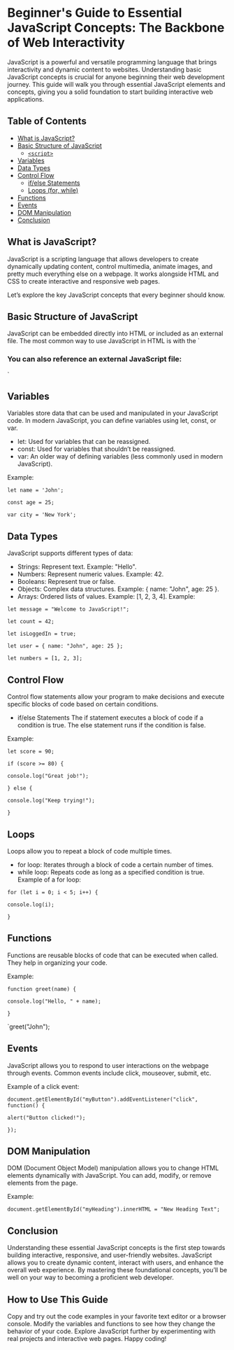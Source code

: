 # Beginner's Guide to Essential JavaScript Concepts: The Backbone of Web Interactivity

JavaScript is a powerful and versatile programming language that brings interactivity and dynamic content to websites. Understanding basic JavaScript concepts is crucial for anyone beginning their web development journey. This guide will walk you through essential JavaScript elements and concepts, giving you a solid foundation to start building interactive web applications.

## Table of Contents
- [What is JavaScript?](#what-is-javascript)
- [Basic Structure of JavaScript](#basic-structure-of-javascript)
  - [`<script>`](#script)
- [Variables](#variables)
- [Data Types](#data-types)
- [Control Flow](#control-flow)
  - [if/else Statements](#ifelse-statements)
  - [Loops (for, while)](#loops-for-while)
- [Functions](#functions)
- [Events](#events)
- [DOM Manipulation](#dom-manipulation)
- [Conclusion](#conclusion)

## What is JavaScript?

JavaScript is a scripting language that allows developers to create dynamically updating content, control multimedia, animate images, and pretty much everything else on a webpage. It works alongside HTML and CSS to create interactive and responsive web pages.

Let’s explore the key JavaScript concepts that every beginner should know.

## Basic Structure of JavaScript
JavaScript can be embedded directly into HTML or included as an external file. The most common way to use JavaScript in HTML is with the <script> tag.

<script>: Embedding JavaScript in HTML
  
The <script> tag is used to define a section of JavaScript code. It can be placed in the <head> or <body> of an HTML document.

Example:

`<script>`
  `console.log('Hello, world!');`
`</script>`

### You can also reference an external JavaScript file:

`<script src="app.js"></script>

## Variables

Variables store data that can be used and manipulated in your JavaScript code. In modern JavaScript, you can define variables using let, const, or var.

- let: Used for variables that can be reassigned.
- const: Used for variables that shouldn’t be reassigned.
- var: An older way of defining variables (less commonly used in modern JavaScript).

Example:

`let name = 'John';`

`const age = 25;`

`var city = 'New York';`

## Data Types

JavaScript supports different types of data:

- Strings: Represent text. Example: "Hello".
- Numbers: Represent numeric values. Example: 42.
- Booleans: Represent true or false.
- Objects: Complex data structures. Example: { name: "John", age: 25 }.
- Arrays: Ordered lists of values. Example: [1, 2, 3, 4].
Example:

`let message = "Welcome to JavaScript!";`

`let count = 42;`

`let isLoggedIn = true;`

`let user = { name: "John", age: 25 };`

`let numbers = [1, 2, 3];`

## Control Flow

Control flow statements allow your program to make decisions and execute specific blocks of code based on certain conditions.

* if/else Statements
The if statement executes a block of code if a condition is true. The else statement runs if the condition is false.

Example:

`let score = 90;`

`if (score >= 80) {`

  `console.log("Great job!");`
  
`} else {`

  `console.log("Keep trying!");`
  
`}`

## Loops
Loops allow you to repeat a block of code multiple times.

- for loop: Iterates through a block of code a certain number of times.
- while loop: Repeats code as long as a specified condition is true.
Example of a for loop:

`for (let i = 0; i < 5; i++) {`

  `console.log(i);`
  
`}`

## Functions
Functions are reusable blocks of code that can be executed when called. They help in organizing your code.

Example:

`function greet(name) {`

  `console.log("Hello, " + name);`
  
`}`

`greet("John");

## Events
JavaScript allows you to respond to user interactions on the webpage through events. Common events include click, mouseover, submit, etc.

Example of a click event:

`document.getElementById("myButton").addEventListener("click", function() {`

  `alert("Button clicked!");`
  
`});`

## DOM Manipulation
DOM (Document Object Model) manipulation allows you to change HTML elements dynamically with JavaScript. You can add, modify, or remove elements from the page.

Example:

`document.getElementById("myHeading").innerHTML = "New Heading Text";`

## Conclusion
Understanding these essential JavaScript concepts is the first step towards building interactive, responsive, and user-friendly websites. JavaScript allows you to create dynamic content, interact with users, and enhance the overall web experience. By mastering these foundational concepts, you’ll be well on your way to becoming a proficient web developer.

## How to Use This Guide
Copy and try out the code examples in your favorite text editor or a browser console.
Modify the variables and functions to see how they change the behavior of your code.
Explore JavaScript further by experimenting with real projects and interactive web pages.
Happy coding!
